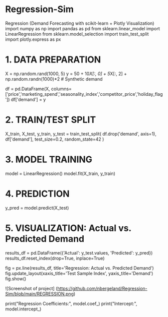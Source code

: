 # Regression-Sim
Regression (Demand Forecasting with scikit-learn + Plotly Visualization)
import numpy as np
import pandas as pd
from sklearn.linear_model import LinearRegression
from sklearn.model_selection import train_test_split
import plotly.express as px

# 1. DATA PREPARATION
X = np.random.rand(1000, 5)
y = 50 + 10*X[:, 0] + 5*X[:, 2] + np.random.randn(1000)*2  # Synthetic demand

df = pd.DataFrame(X, columns=['price','marketing_spend','seasonality_index','competitor_price','holiday_flag'])
df['demand'] = y

# 2. TRAIN/TEST SPLIT
X_train, X_test, y_train, y_test = train_test_split(
    df.drop('demand', axis=1),
    df['demand'],
    test_size=0.2,
    random_state=42
)

# 3. MODEL TRAINING
model = LinearRegression()
model.fit(X_train, y_train)

# 4. PREDICTION
y_pred = model.predict(X_test)

# 5. VISUALIZATION: Actual vs. Predicted Demand
results_df = pd.DataFrame({'Actual': y_test.values, 'Predicted': y_pred})
results_df.reset_index(drop=True, inplace=True)

fig = px.line(results_df, title='Regression: Actual vs. Predicted Demand')
fig.update_layout(xaxis_title='Test Sample Index', yaxis_title='Demand')
fig.show()

![Screenshot of project] (https://github.com/nbergeland/Regression-Sim/blob/main/REGRESSION.png)

print("Regression Coefficients:", model.coef_)
print("Intercept:", model.intercept_)
